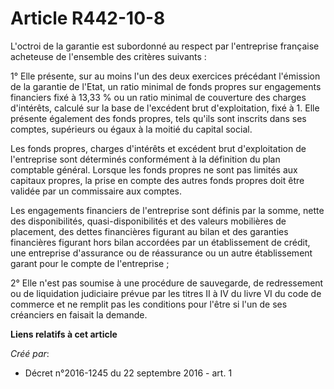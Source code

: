 # Article R442-10-8

L'octroi de la garantie est subordonné au respect par l'entreprise française acheteuse de l'ensemble des critères suivants : 

1° Elle présente, sur au moins l'un des deux exercices précédant l'émission de la garantie de l'Etat, un ratio minimal de
fonds propres sur engagements financiers fixé à 13,33 % ou un ratio minimal de couverture des charges d'intérêts, calculé sur
la base de l'excédent brut d'exploitation, fixé à 1. Elle présente également des fonds propres, tels qu'ils sont inscrits
dans ses comptes, supérieurs ou égaux à la moitié du capital social. 

Les fonds propres, charges d'intérêts et excédent brut d'exploitation de l'entreprise sont déterminés conformément à la
définition du plan comptable général. Lorsque les fonds propres ne sont pas limités aux capitaux propres, la prise en compte
des autres fonds propres doit être validée par un commissaire aux comptes. 

Les engagements financiers de l'entreprise sont définis par la somme, nette des disponibilités, quasi-disponibilités et des
valeurs mobilières de placement, des dettes financières figurant au bilan et des garanties financières figurant hors bilan
accordées par un établissement de crédit, une entreprise d'assurance ou de réassurance ou un autre établissement garant pour
le compte de l'entreprise ; 

2° Elle n'est pas soumise à une procédure de sauvegarde, de redressement ou de liquidation judiciaire prévue par les titres
II à IV du livre VI du code de commerce et ne remplit pas les conditions pour l'être si l'un de ses créanciers en faisait la
demande.

**Liens relatifs à cet article**

_Créé par_:

  - Décret n°2016-1245 du 22 septembre 2016 - art. 1
